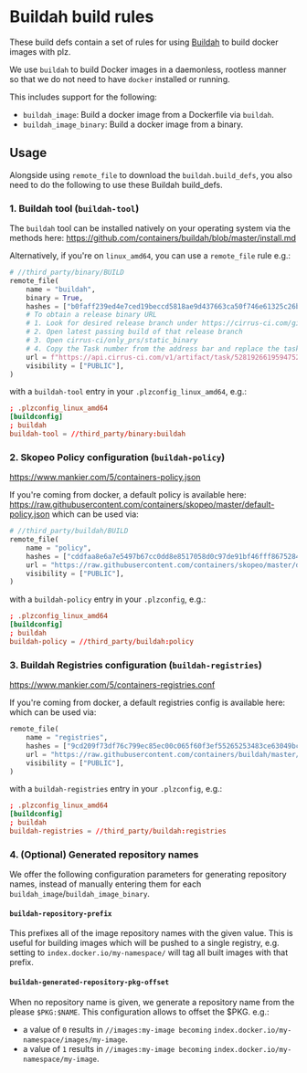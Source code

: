 Buildah build rules
===================

These build defs contain a set of rules for using [Buildah](https://buildah.io/) to build docker images with plz.

We use `buildah` to build Docker images in a daemonless, rootless manner so that we do not need to have `docker` installed or running.

This includes support for the following:
 * `buildah_image`: Build a docker image from a Dockerfile via `buildah`.
 * `buildah_image_binary`: Build a docker image from a binary.

## Usage

Alongside using `remote_file` to download the `buildah.build_defs`, you also need to do the following to use these Buildah build_defs.

### 1. Buildah tool (`buildah-tool`)

The `buildah` tool can be installed natively on your operating system via the methods here: https://github.com/containers/buildah/blob/master/install.md

Alternatively, if you're on `linux_amd64`, you can use a `remote_file` rule e.g.:
```python
# //third_party/binary/BUILD
remote_file(
    name = "buildah",
    binary = True,
    hashes = ["b0faff239ed4e7ced19beccd5818ae9d437663ca50f746e61325c26b4b539ffd"],
    # To obtain a release binary URL
    # 1. Look for desired release branch under https://cirrus-ci.com/github/containers/buildah
    # 2. Open latest passing build of that release branch
    # 3. Open cirrus-ci/only_prs/static_binary
    # 4. Copy the Task number from the address bar and replace the task number below
    url = f"https://api.cirrus-ci.com/v1/artifact/task/5281926619594752/binaries/result/bin/buildah",
    visibility = ["PUBLIC"],
)
```
with a `buildah-tool` entry in your `.plzconfig_linux_amd64`, e.g.:
```conf
; .plzconfig_linux_amd64
[buildconfig]
; buildah
buildah-tool = //third_party/binary:buildah
```

### 2. Skopeo Policy configuration (`buildah-policy`)
https://www.mankier.com/5/containers-policy.json

If you're coming from docker, a default policy is available here: https://raw.githubusercontent.com/containers/skopeo/master/default-policy.json
which can be used via:
```python
# //third_party/buildah/BUILD
remote_file(
    name = "policy",
    hashes = ["cddfaa8e6a7e5497b67cc0dd8e8517058d0c97de91bf46fff867528415f2d946"],
    url = "https://raw.githubusercontent.com/containers/skopeo/master/default-policy.json",
    visibility = ["PUBLIC"],
)
```
with a `buildah-policy` entry in your `.plzconfig`, e.g.:
```conf
; .plzconfig_linux_amd64
[buildconfig]
; buildah
buildah-policy = //third_party/buildah:policy
```


### 3. Buildah Registries configuration (`buildah-registries`)
https://www.mankier.com/5/containers-registries.conf

If you're coming from docker, a default registries config is available here: 
which can be used via:
```python
remote_file(
    name = "registries",
    hashes = ["9cd209f73df76c799ec85ec00c065f60f3ef55265253483ce63049bc7438f3e4"],
    url = "https://raw.githubusercontent.com/containers/buildah/master/docs/samples/registries.conf",
    visibility = ["PUBLIC"],
)
```
with a `buildah-registries` entry in your `.plzconfig`, e.g.:
```conf
; .plzconfig_linux_amd64
[buildconfig]
; buildah
buildah-registries = //third_party/buildah:registries
```

### 4. (Optional) Generated repository names

We offer the following configuration parameters for generating repository names, instead of manually entering them for each `buildah_image`/`buildah_image_binary`.

#### `buildah-repository-prefix` 
This prefixes all of the image repository names with the given value. This is useful for building images which will be pushed to a single registry, e.g. setting to `index.docker.io/my-namespace/` will tag all built images with that prefix.

#### `buildah-generated-repository-pkg-offset`
When no repository name is given, we generate a repository name from the please `$PKG:$NAME`. This configuration allows to offset the $PKG. e.g.:
* a value of `0` results in `//images:my-image becoming` `index.docker.io/my-namespace/images/my-image`.
* a value of `1` results in `//images:my-image becoming` `index.docker.io/my-namespace/my-image`.
